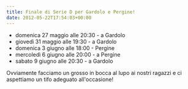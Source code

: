 ```yaml
---
title: Finale di Serie D per Gardolo e Pergine!
date: 2012-05-22T17:54:03+00:00
---
```

* domenica 27 maggio alle 20:30 - a Gardolo
* giovedì 31 maggio alle 19:30 - a Gardolo 
* domenica 3 giugno alle 18:00 - Pergine 
* mercoledì 6 giugno alle 20:00 - a Pergine 
* sabato 9 giugno alle 20:30 - a Gardolo

Ovviamente facciamo un grosso in bocca al lupo ai nostri ragazzi e ci aspettiamo un tifo adeguato all'occasione!